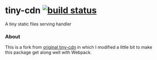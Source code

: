 # tiny-cdn [![build status](https://secure.travis-ci.org/WebReflection/tiny-cdn.svg)](http://travis-ci.org/WebReflection/tiny-cdn)

A tiny static files serving handler


### About

This is a fork from [original tiny-cdn](https://github.com/WebReflection/tiny-cdn) in which I modified a little bit to make this package get along well with Webpack.